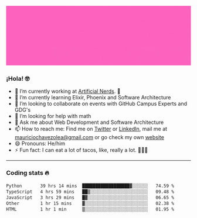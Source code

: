 ![Banner](banner.gif)

### ¡Hola! 🤓

- 🔭 I’m currently working at [Artificial Nerds](https://nerds.ai/). 🤖
- 🌱 I’m currently learning Elixir, Phoenix and Software Architecture
- 👯 I’m looking to collaborate on events with GitHub Campus Experts and GDG's
- 🤔 I’m looking for help with math
- 💬 Ask me about Web Development and Software Architecture
- 📫 How to reach me: Find me on [Twitter](https://twitter.com/ultr4nerd) or [LinkedIn](https://www.linkedin.com/in/mauricio-chávez-olea-4b46b7147/), mail me at [mauriciochavezolea@gmail.com](mailto:mauriciochavezolea@gmail.com) or go check my own [website](mauriciochavez.surge.sh)
- 😄 Pronouns: He/him
- ⚡ Fun fact: I can eat a lot of tacos, like, really a lot. 🌮🌮🌮

---

### Coding stats 🔥

<!--START_SECTION:waka-->
```text
Python       39 hrs 14 mins  ██████████████████▓░░░░░░   74.59 % 
TypeScript   4 hrs 59 mins   ██▒░░░░░░░░░░░░░░░░░░░░░░   09.48 % 
JavaScript   3 hrs 29 mins   █▓░░░░░░░░░░░░░░░░░░░░░░░   06.65 % 
Other        1 hr 15 mins    ▓░░░░░░░░░░░░░░░░░░░░░░░░   02.38 % 
HTML         1 hr 1 min      ▒░░░░░░░░░░░░░░░░░░░░░░░░   01.95 % 
```
<!--END_SECTION:waka-->
